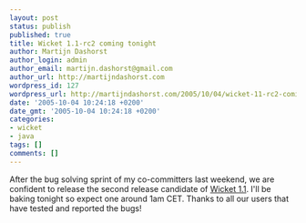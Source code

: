 ```yaml
---
layout: post
status: publish
published: true
title: Wicket 1.1-rc2 coming tonight
author: Martijn Dashorst
author_login: admin
author_email: martijn.dashorst@gmail.com
author_url: http://martijndashorst.com
wordpress_id: 127
wordpress_url: http://martijndashorst.com/2005/10/04/wicket-11-rc2-coming-tonight/
date: '2005-10-04 10:24:18 +0200'
date_gmt: '2005-10-04 10:24:18 +0200'
categories:
- wicket
- java
tags: []
comments: []
---
```

<p>
After the bug solving sprint of my co-committers last weekend, we are confident to release the second release candidate of <a href="http://wicket.sf.net">Wicket 1.1</a>. I'll be baking tonight so expect one around 1am CET. Thanks to all our users that have tested and reported the bugs!</p>

